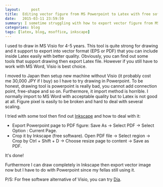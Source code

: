 ```yaml
---
layout: 	post
title: 	Editing vector figure from MS Powerpoint to Latex with free software
date: 	2015-03-11 23:59:59
summary: I sometime struggling with how to export vector figure from MS powerpoint then import it into Latex
categories: blog
tags: [latex, blog, msoffice, inkscape]
---
```


I used to draw in MS Visio for 4-5 years. This tool is quite strong for drawing and it support to export
into vector format (EPS or PDF) that you can include inside Latex easily with better quality. Obviously, 
you can find out some tools that support drawing then export Latex file. However if you still have to work 
with MS Word, Visio is best choice.

<!--more-->

I moved to Japan then setup new machine without Visio (it probably cost me 30,000 JPY if I buy) so I have to
try drawing in Powerpoint. To be honest, drawing tool is powerpoint is really bad, you cannot add connection 
point, free-shape and so on. Furthermore, it import method is horrible. I normally import to MS Word with acceptable
quality but to Latex is not good at all. Figure pixel is easily to be broken and hard to deal with several scaling.


I tried with some tool then find out [Inkscape](https://inkscape.org/ja/) and  how to deal with it:

* Export Powerpoint page to PDF figure: Save As -> Select PDF -> Select Option : Current Page.
* Crop it by Inkscape (free software). Open PDF file -> Select region 
-> Crop by Ctrl + Shift + D -> Choose resize page to content -> Save as PDF.

It's done!

Furthermore I can draw completely in Inkscape then export vector image now but 
I have to do with Powerpoint since my fellas still using it.

P/S: For free software alternative of Visio, you can try [Dia](http://sourceforge.net/projects/dia-installer/).